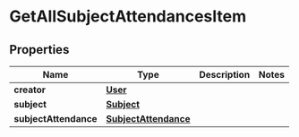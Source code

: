 
# GetAllSubjectAttendancesItem

## Properties
| Name | Type | Description | Notes |
| ------------ | ------------- | ------------- | ------------- |
| **creator** | [**User**](User.md) |  |  |
| **subject** | [**Subject**](Subject.md) |  |  |
| **subjectAttendance** | [**SubjectAttendance**](SubjectAttendance.md) |  |  |



